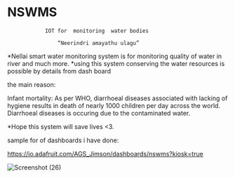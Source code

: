 # NSWMS
                IOT for  monitoring  water bodies

                    “Neerindri amayathu ulagu”
*Nellai smart water monitoring system is for monitoring  quality of water in river and much more.
*using this system  conserving the water resources is possible by details from dash board

the main reason:

Infant mortality: As per WHO, diarrhoeal diseases associated with 
lacking of hygiene results in death of nearly 1000 children per day across the world.
Diarrhoeal diseases is occuring due to the contaminated water.

*Hope this system will save lives <3.



sample for of dashboards i have done:

https://io.adafruit.com/AGS_Jimson/dashboards/nswms?kiosk=true

![Screenshot (26)](https://user-images.githubusercontent.com/99163376/165548692-51f49230-2f06-421f-9d04-5b41cf62ac95.png)

